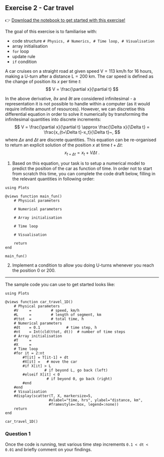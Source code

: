 <!--This file was generated, do not modify it.-->
## Exercise 2 - **Car travel**

👉 [Download the notebook to get started with this exercise!](https://github.com/eth-vaw-glaciology/course-101-0250-00/blob/main/notebooks/lecture1_ex2.ipynb)

The goal of this exercise is to familiarise with:
- code structure `# Physics, # Numerics, # Time loop, # Visualisation`
- array initialisation
- `for` loop
- update rule
- `if` condition

A car cruises on a straight road at given speed $\mathrm{V = 113}$ km/h for 16 hours, making a U-turn after a distance $\mathrm{L = 200}$ km. The car speed is defined as the change of position its $x$ per time $t$:
$$
V = \frac{\partial x}{\partial t}
$$

In the above derivative, $\partial x$ and $\partial t$ are considered infinitesimal - a representation it is not possible to handle within a computer (as it would require infinite amount of resources). However, we can discretise this differential equation in order to solve it numerically by transforming the infinitesimal quantities into discrete increments:
$$
V = \frac{\partial x}{\partial t} \approx \frac{\Delta x}{\Delta t} = \frac{x_{t+\Delta t}-x_t}{\Delta t}~,
$$
where $\Delta x$ and $\Delta t$ are discrete quantities. This equation can be re-organised to return an explicit solution of the position $x$ at time $t+\Delta t$:
$$
x_{t+\Delta t} = x_{t} + V \Delta t~.
$$

1. Based on this equation, your task is to setup a numerical model to predict the position of the car as function of time. In order not to start from scratch this time, you can complete the code draft below, filling in the relevant quantities in following order:

```julia:ex1
using Plots

@views function main_fun()
    # Physical parameters

    # Numerical parameters

    # Array initialisation

    # Time loop

    # Visualisation

    return
end

main_fun()
```

2. Implement a condition to allow you doing U-turns whenever you reach the position 0 or 200.

---

The sample code you can use to get started looks like:

```julia:ex2
using Plots

@views function car_travel_1D()
    # Physical parameters
    #V     =         # speed, km/h
    #L     =         # length of segment, km
    #ttot  =         # total time, h
    # Numerical parameters
    #dt    = 0.1            # time step, h
    #nt    = Int(cld(ttot, dt))  # number of time steps
    # Array initialisation
    #T     =
    #X     =
    # Time loop
    #for it = 2:nt
        #T[it] = T[it-1] + dt
        #X[it] =   # move the car
        #if X[it] > L
                  # if beyond L, go back (left)
        #elseif X[it] < 0
                   # if beyond 0, go back (right)
        #end
    #end
    # Visualisation
    #display(scatter(T, X, markersize=5,
                    #xlabel="time, hrs", ylabel="distance, km",
                    #framestyle=:box, legend=:none))
    return
end

car_travel_1D()
```

### Question 1

Once the code is running, test various time step increments `0.1 < dt < 0.01` and briefly comment on your findings.

